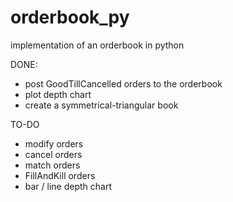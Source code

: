 # orderbook_py
implementation of an orderbook in python

DONE:
- post GoodTillCancelled orders to the orderbook
- plot depth chart
- create a symmetrical-triangular book

TO-DO
- modify orders
- cancel orders
- match orders
- FillAndKill orders
- bar / line depth chart
